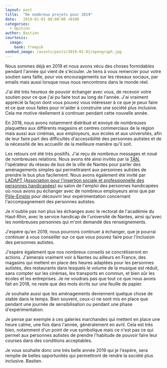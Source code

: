 ```yaml
---
layout: post
title:  "De nombreux projets pour 2019"
date:   2019-01-01 08:00:00 +0100
categories:
  - Opinion
author: Bastien
courtesis:
  image:
    bank: freepik
oembed_image: /assets/posts/2019-01-01/opengraph.jpg
---
```


Nous sommes déjà en 2019 et nous avons vécu des choses formidables pendant l'année qui vient de s'écouler.
Je tiens à vous remercier pour votre soutien sans faille, pour vos encouragements sur les réseaux 
sociaux, par emails mais aussi lorsque nous nous rencontrons dans le monde réel.

J'ai été très heureux de pouvoir échanger avec vous, de recevoir votre soutien pour ce que j'ai pu faire tout au long de l'année.
J'ai vraiment apprécié la façon dont vous pouvez vous intéresser à ce que je peux faire et ce que vous faites pour m'aider
à construire une société plus inclusive. Cela me motive réellement à continuer pendant cette nouvelle année.

En 2018, nous avons notamment distribué et envoyé de nombreuses plaquettes 
aux différents magasins et centres commerciaux de la région mais aussi aux cinémas, aux 
employeurs, aux écoles et aux universités, afin de leur faire part des difficultés 
d'accessibilité des personnes autistes et de la nécessité 
de les accueillir de la meilleure manière qu'il soit.

Les retours ont été très positifs. J'ai reçu de nombreux messages et noué de nombreuses relations. 
Nous avons été ainsi invités par la <a href="http://www.tan.fr/">TAN</a>, l'opérateur du réseau de bus de la ville de 
Nantes pour parler des aménagements simples qui permettraient aux personnes autistes de 
prendre le bus plus facilement.
Nous avons également été invité par <a href="http://www.ladapt.net/">LADAPT (Association pour l'insertion sociale et professionnelle des personnes handicapées)</a> au salon de l'emploi 
des personnes handicapées où nous avons pu échanger avec de nombreux employeurs ainsi que par 
<a href="http://www.pole-emploi.fr">Pôle-Emploi</a> pour découvrir leur expérimentation concernant l'accompagnement des 
personnes autistes.

Je n'oublie pas non plus les échanges avec le rectorat de l'académie du Haut-Rhin, 
avec le service handicap de l'université de Nantes, ainsi qu'avec les nombreuses personnes qui m'ont demandé des renseignements.

J'espère qu'en 2019, nous pourrons continuer à échanger, que je pourrai continuer à
vous conseiller sur ce que vous pouvez faire pour l'inclusion des personnes autistes.

J'espère également que nos nombreux conseils se concrétiseront en actions.
J'aimerais vraiment voir à Nantes ou ailleurs en France,  des magasins qui mettent en place des heures adaptées pour les personnes autistes, des restaurants dans lesquels le volume de 
la  musique est réduit, sans compter sur les cinémas, les transports en commun, et bien sûr les écoles et les entreprises.
Je ne voudrais pas que tout ce que nous avons fait en 2018, ne reste que des mots écrits sur une feuille de papier.

Je souhaite aussi que les aménagements deviennent quelque chose de stable dans le temps.
Bien souvent, ceux-ci ne sont mis en place que pendant une journée de sensibilisation ou pendant une phase d'expérimentation.
<!--
Il me semble important, si nous voulons avancer que la mise en place d'aménagements, ceux-ci doivent devenir 
-->
Je pense par exemple à ces galeries marchandes qui mettent en place une heure calme, une fois dans l'année, généralement en avril.
Cela est très bien, notamment d'un point de vue symbolique mais ce n'est pas ce qui permet aux personnes autistes de prendre l'habitude de pouvoir faire leur courses dans des conditions 
acceptables.


Je vous souhaite donc une très belle année 2019 qui je l'espère, sera remplie de belles opportunités qui permettront de rendre la société plus inclusive.
Bastien.

